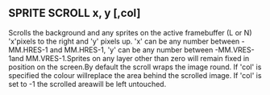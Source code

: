 ## SPRITE SCROLL x, y [,col]

Scrolls the background and any sprites on the active framebuffer (L or N) 'x'pixels to the right and 'y' pixels up. 'x' can be any number between -MM.HRES-1 and MM.HRES-1, 'y' can be any number between -MM.VRES-1and MM.VRES-1.Sprites on any layer other than zero will remain fixed in position on the screen.By default the scroll wraps the image round. If 'col' is specified the colour willreplace the area behind the scrolled image. If 'col' is set to -1 the scrolled areawill be left untouched.